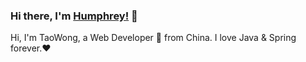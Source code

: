 ### Hi there, I'm [Humphrey!](https://github.com/LordHumphrey/) 👋

Hi, I'm TaoWong, a Web Developer 🚀 from China. I love Java & Spring forever.❤️ 

<!--
**LordHumphrey/LordHumphrey** is a ✨ _special_ ✨ repository because its `README.md` (this file) appears on your GitHub profile.

Here are some ideas to get you started:

- 🔭 I’m currently working on ...
- 🌱 I’m currently learning ...
- 👯 I’m looking to collaborate on ...
- 🤔 I’m looking for help with ...
- 💬 Ask me about ...
- 📫 How to reach me: ...
- 😄 Pronouns: ...
- ⚡ Fun fact: ...
-->
